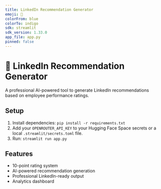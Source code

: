 ```yaml
---
title: LinkedIn Recommendation Generator
emoji: 👔
colorFrom: blue
colorTo: indigo
sdk: streamlit
sdk_version: 1.33.0
app_file: app.py
pinned: false
---
```


# 👔 LinkedIn Recommendation Generator

A professional AI-powered tool to generate LinkedIn recommendations based on employee performance ratings.

## Setup
1. Install dependencies: `pip install -r requirements.txt`
2. Add your `OPENROUTER_API_KEY` to your Hugging Face Space secrets or a local `.streamlit/secrets.toml` file.
3. Run: `streamlit run app.py`

## Features
- 10-point rating system
- AI-powered recommendation generation
- Professional LinkedIn-ready output
- Analytics dashboard